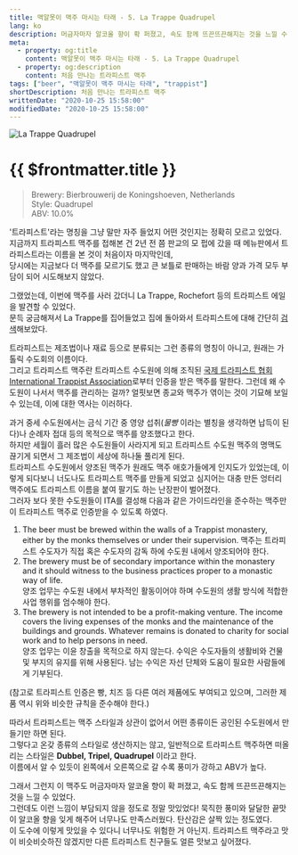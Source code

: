 ```yaml
---
title: 맥알못이 맥주 마시는 타래 - 5. La Trappe Quadrupel
lang: ko
description: 머금자마자 알코올 향이 확 퍼졌고, 속도 함께 뜨끈뜨끈해지는 것을 느낄 수 있었다. 그런데도 이런 느낌이 부담되지 않을 정도로 정말 맛있었다! 묵직한 풍미와 달달한 끝맛이 알코올 향을 잊게 해주어 너무나도 만족스러웠다.
meta:
  - property: og:title
    content: 맥알못이 맥주 마시는 타래 - 5. La Trappe Quadrupel
  - property: og:description
    content: 처음 만나는 트라피스트 맥주
tags: ["beer", "맥알못이 맥주 마시는 타래", "trappist"]
shortDescription: 처음 만나는 트라피스트 맥주
writtenDate: "2020-10-25 15:58:00"
modifiedDate: "2020-10-25 15:58:00"
---
```


![La Trappe Quadrupel](/images/la-trappe-quadrupel.png)

# {{ $frontmatter.title }}

> Brewery: Bierbrouwerij de Koningshoeven, Netherlands  
> Style: Quadrupel  
> ABV: 10.0%

'트라피스트'라는 명칭을 그냥 말만 자주 들었지 어떤 것인지는 정확히 모르고 있었다.  
지금까지 트라피스트 맥주를 접해본 건 2년 전 쯤 판교의 모 펍에 갔을 때 메뉴판에서 트라피스트라는 이름을 본 것이 처음이자 마지막인데,  
당시에는 지금보다 더 맥주를 모르기도 했고 큰 보틀로 판매하는 바람 양과 가격 모두 부담이 되어 시도해보지 않았다.

그랬었는데, 이번에 맥주를 사러 갔더니 La Trappe, Rochefort 등의 트라피스트 에일을 발견할 수 있었다.  
문득 궁금해져서 La Trappe를 집어들었고 집에 돌아와서 트라피스트에 대해 간단히 [검색](https://blog.naver.com/d-eyeofsoul/221202849442)해보았다.

트라피스트는 제조법이나 재료 등으로 분류되는 그런 종류의 명칭이 아니고, 원래는 가톨릭 수도회의 이름이다.  
그리고 트라피스트 맥주란 트라피스트 수도원에 의해 조직된 [국제 트라피스트 협회 International Trappist Association](https://www.trappist.be/)로부터 인증을 받은 맥주를 말한다.
그런데 왜 수도원이 나서서 맥주를 관리하는 걸까? 얼핏보면 종교와 맥주가 엮이는 것이 기묘해 보일 수 있는데, 이에 대한 역사는 이러하다.

과거 중세 수도원에서는 금식 기간 중 영양 섭취(_물빵_ 이라는 별칭을 생각하면 납득이 된다)나 순례자 접대 등의 목적으로 맥주를 양조했다고 한다.  
하지만 세월이 흘러 많은 수도원들이 사라지게 되고 트라피스트 수도원 맥주의 명맥도 끊기게 되면서 그 제조법이 세상에 하나둘 풀리게 된다.  
트라피스트 수도원에서 양조된 맥주가 원래도 맥주 애호가들에게 인지도가 있었는데, 이렇게 되다보니 너도나도 트라피스트 맥주를 만들게 되었고 심지어는 대충 만든 엉터리 맥주에도 트라피스트 이름을 붙여 팔기도 하는 난장판이 벌어졌다.  
그러자 보다 못한 수도원들이 ITA를 결성해 다음과 같은 가이드라인을 준수하는 맥주만이 트라피스트 맥주로 인증받을 수 있도록 하였다.  
  1. The beer must be brewed within the walls of a Trappist monastery, either by the monks themselves or under their supervision.
    맥주는 트라피스트 수도자가 직접 혹은 수도자의 감독 하에 수도원 내에서 양조되어야 한다.  
  2. The brewery must be of secondary importance within the monastery and it should witness to the business practices proper to a monastic way of life.  
    양조 업무는 수도원 내에서 부차적인 활동이어야 하며 수도원의 생활 방식에 적합한 사업 행위를 엄수해야 한다.  
  3. The brewery is not intended to be a profit-making venture. The income covers the living expenses of the monks and the maintenance of the buildings and grounds. Whatever remains is donated to charity for social work and to help persons in need.  
    양조 업무는 이윤 창출을 목적으로 하지 않는다. 수익은 수도자들의 생활비와 건물 및 부지의 유지를 위해 사용된다. 남는 수익은 자선 단체와 도움이 필요한 사람들에게 기부된다.  

(참고로 트라피스트 인증은 빵, 치즈 등 다른 여러 제품에도 부여되고 있으며, 그러한 제품 역시 위와 비슷한 규칙을 준수해야 한다.)

따라서 트라피스트는 맥주 스타일과 상관이 없어서 어떤 종류이든 공인된 수도원에서 만들기만 하면 된다.  
그렇다고 온갖 종류의 스타일로 생산하지는 않고, 일반적으로 트라피스트 맥주하면 떠올리는 스타일은 **Dubbel, Tripel, Quadrupel** 이라고 한다.  
이름에서 알 수 있듯이 왼쪽에서 오른쪽으로 갈 수록 풍미가 강하고 ABV가 높다.

그래서 그런지 이 맥주도 머금자마자 알코올 향이 확 퍼졌고, 속도 함께 뜨끈뜨끈해지는 것을 느낄 수 있었다.  
그런데도 이런 느낌이 부담되지 않을 정도로 정말 맛있었다! 묵직한 풍미와 달달한 끝맛이 알코올 향을 잊게 해주어 너무나도 만족스러웠다. 탄산감은 살짝 있는 정도였다.  
이 도수에 이렇게 맛있을 수 있다니 너무나도 위험한 거 아닌지. 트라피스트 맥주라고 맛이 비슷비슷하진 않겠지만 다른 트라피스트 친구들도 얼른 맛보고 싶어졌다.
